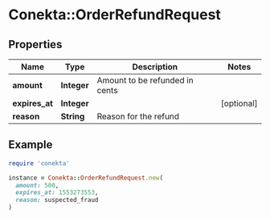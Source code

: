 # Conekta::OrderRefundRequest

## Properties

| Name | Type | Description | Notes |
| ---- | ---- | ----------- | ----- |
| **amount** | **Integer** | Amount to be refunded in cents |  |
| **expires_at** | **Integer** |  | [optional] |
| **reason** | **String** | Reason for the refund |  |

## Example

```ruby
require 'conekta'

instance = Conekta::OrderRefundRequest.new(
  amount: 500,
  expires_at: 1553273553,
  reason: suspected_fraud
)
```

